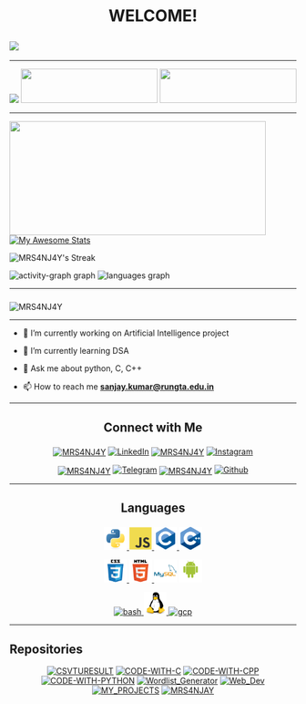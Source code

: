 
# <b> <p align="center" > WELCOME! </b></p>
<a href="https://git.io/typing-svg"><img src="https://readme-typing-svg.demolab.com?font=Fira+Code&size=30&pause=100&width=280&lines=>_ MR SANJAY;>_ MR SANJAY;" /></a>

***
<a href="#"><img src="https://img.shields.io/github/followers/MRS4NJ4Y?style=social&label=follow"  height="60" width="" ></a>
<a href="#"><img src="https://img.shields.io/github/stars/MRS4NJ4Y?style=social"  height="60" width="240" ></a>
<img src="https://komarev.com/ghpvc/?username=MRS4NJ4Y&label=Profile%20views&color=0e75b6&style=flat" height="60" width="240" /> </p>

***
<img align="left" src="https://media.giphy.com/media/xsCevAab5ufj37BeGR/giphy.gif"  height="200" width="450"/>

[![My Awesome Stats](https://awesome-github-stats.azurewebsites.net/user-stats/MRS4NJ4y?cardType=github&theme=blueberry&preferLogin=false)](https://git.io/awesome-stats-card)

![MRS4NJ4Y's Streak](https://github-readme-streak-stats.herokuapp.com/?user=MRS4NJ4Y&theme=maroongold&hide_border=true)

<img src="https://github-readme-activity-graph.vercel.app/graph?username=MRS4NJ4Y&radius=16&theme=github-dark&area=true&order=5&hide_border=true" height="200" width="500" alt="activity-graph graph"  />

<img src="https://github-readme-stats.vercel.app/api/top-langs?username=MRS4NJ4Y&locale=en&hide_title=false&layout=compact&card_width=333&langs_count=6&theme=tokyonight&hide_border=true&order=2" height="200" width="520" alt="languages graph"  />

***
###
<p align="left"><img src="https://github-profile-trophy.vercel.app/?username=MRS4NJ4Y&theme=matrix" alt="MRS4NJ4Y" /></a> </p>

***
- 🔭 I’m currently working on Artificial Intelligence project

- 🌱 I’m currently learning DSA

- 💬 Ask me about python, C, C++

- 📫 How to reach me **sanjay.kumar@rungta.edu.in**

***
##  <b> <p align="center"> Connect with Me  </b></p>
<p align="center">
<a href="https://www.linkedin.com/in/sanjay127" target="blank"><img align="center" src="https://github.com/rahuldkjain/github-profile-readme-generator/blob/master/src/images/icons/Social/linked-in-alt.svg" alt="MRS4NJ4Y" height="40" width="40" /></a>
<a href="https://www.linkedin.com/in/sanjay127" target="_blank"><img src="https://img.shields.io/badge/LinkedIn-%230077B5?style=for-the-badge&logo=linkedin" alt="LinkedIn"></a> 
<a href="https://instagram.com/officialsanjay101" target="blank"><img align="center" src="https://raw.githubusercontent.com/rahuldkjain/github-profile-readme-generator/master/src/images/icons/Social/instagram.svg" alt="MRS4NJ4Y" height="40" width="40" /></a>
<a href="https://instagram.com/officialsanjay101" target="_blank"><img src="https://img.shields.io/badge/Instagram-%23E4405F?style=for-the-badge&logoColor=white&logo=instagram" alt="Instagram"></a></p>

<p align="center">
 <a href="https://t.me/MRS4NJ4Y" target="blank"><img align="center" src="https://github.com/gauravghongde/social-icons/blob/master/SVG/Color/Telegram.svg" alt="MRS4NJ4Y" height="40" width="40" /></a>
<a href="https://t.me/MRS4NJ4Y" target="_blank"><img src="https://img.shields.io/badge/Telegram-%232CA5E0?style=for-the-badge&logoColor=white&logo=telegram" alt="Telegram"></a>
<a href="https://github.com/MRS4NJ4Y" target="blank"><img align="center" src="https://github.com/gauravghongde/social-icons/blob/master/SVG/Color/Github.svg" alt="MRS4NJ4Y" height="40" width="40" /></a>
<a href="https://github.com/MRS4NJ4Y" target="_blank"><img src="https://img.shields.io/badge/GitHub-100000?style=for-the-badge&logo=github&logoColor=white" alt="Github"></a></p>

***
## <b> <p align="center"> Languages  </b></p>
<p align="center">
<a href="https://www.python.org" target="_blank" rel="noreferrer"> <img src="https://raw.githubusercontent.com/devicons/devicon/master/icons/python/python-original.svg" alt="python" width="40" height="40"/> </a> 
<a href="https://developer.mozilla.org/en-US/docs/Web/JavaScript" target="_blank" rel="noreferrer"> <img src="https://raw.githubusercontent.com/devicons/devicon/master/icons/javascript/javascript-original.svg" alt="javascript" width="40" height="40"/> </a> 
<a href="https://www.cprogramming.com/" target="_blank" rel="noreferrer"> <img src="https://raw.githubusercontent.com/devicons/devicon/master/icons/c/c-original.svg" alt="c" width="40" height="40"/> </a> 
<a href="https://www.w3schools.com/cpp/" target="_blank" rel="noreferrer"> <img src="https://raw.githubusercontent.com/devicons/devicon/master/icons/cplusplus/cplusplus-original.svg" alt="cplusplus" width="40" height="40"/> </a>
 </p>
 
<p align="center">
<a href="https://www.w3schools.com/css/" target="_blank" rel="noreferrer"> <img src="https://raw.githubusercontent.com/devicons/devicon/master/icons/css3/css3-original-wordmark.svg" alt="css3" width="40" height="40"/> </a> 
<a href="https://www.w3.org/html/" target="_blank" rel="noreferrer"> <img src="https://raw.githubusercontent.com/devicons/devicon/master/icons/html5/html5-original-wordmark.svg" alt="html5" width="40" height="40"/> </a> 
<a href="https://www.mysql.com/" target="_blank" rel="noreferrer"> <img src="https://raw.githubusercontent.com/devicons/devicon/master/icons/mysql/mysql-original-wordmark.svg" alt="mysql" width="40" height="40"/></a> 
<a href="https://developer.android.com" target="_blank" rel="noreferrer"> <img src="https://raw.githubusercontent.com/devicons/devicon/master/icons/android/android-original-wordmark.svg" alt="android" width="40" height="40"/> </a> 
</p>

<p align="center">
<a href="https://www.gnu.org/software/bash/" target="_blank" rel="noreferrer"> <img src="https://www.vectorlogo.zone/logos/gnu_bash/gnu_bash-icon.svg" alt="bash" width="40" height="40"/> </a> 
<a href="https://www.linux.org/" target="_blank" rel="noreferrer"> <img src="https://raw.githubusercontent.com/devicons/devicon/master/icons/linux/linux-original.svg" alt="linux" width="40" height="40"/> </a>
<a href="https://cloud.google.com" target="_blank" rel="noreferrer"> <img src="https://www.vectorlogo.zone/logos/google_cloud/google_cloud-icon.svg" alt="gcp" width="40" height="40"/> </a> 
</p>

***
## Repositories
<p align="center">
<a href="https://github.com/MRS4NJ4Y/CSVTURESULT"><img title="CSVTURESULT" src="https://github-readme-stats.vercel.app/api/pin/?username=MRS4NJ4Y&repo=CSVTURESULT&theme=blue-green"></a>
<a href="https://github.com/MRS4NJ4Y/CODE-WITH-C"><img title="CODE-WITH-C" src="https://github-readme-stats.vercel.app/api/pin/?username=MRS4NJ4Y&repo=CODE-WITH-C&theme=outrun"></a>
<a href="https://github.com/MRS4NJ4Y/CODE-WITH-CPP"><img title="CODE-WITH-CPP" src="https://github-readme-stats.vercel.app/api/pin/?username=MRS4NJ4Y&repo=CODE-WITH-CPP&theme=nightowl"></a>
<a href="https://github.com/MRS4NJ4Y/CODE-WITH-PYTHON"><img title="CODE-WITH-PYTHON" src="https://github-readme-stats.vercel.app/api/pin/?username=MRS4NJ4Y&repo=CODE-WITH-PYTHON&theme=blueberry"></a>
<a href="https://github.com/MRS4NJ4Y/Wordlist_Generator"><img title="Wordlist_Generator" src="https://github-readme-stats.vercel.app/api/pin/?username=MRS4NJ4Y&repo=Wordlist_Generator&theme=aura"></a>
<a href="https://github.com/MRS4NJ4Y/Web_Dev"><img title="Web_Dev" src="https://github-readme-stats.vercel.app/api/pin/?username=MRS4NJ4Y&repo=Web_Dev&theme=outrun"></a>
<a href="https://github.com/MRS4NJ4Y/MY_PROJECTS"><img title="MY_PROJECTS" src="https://github-readme-stats.vercel.app/api/pin/?username=MRS4NJ4Y&repo=MY_PROJECTS&theme=blue-green"></a>
<a href="https://github.com/MRS4NJ4Y/MRS4NJ4Y"><img title="MRS4NJAY" src="https://github-readme-stats.vercel.app/api/pin/?username=MRS4NJ4Y&repo=MRS4NJ4Y&theme=aura"></a>
</p>
